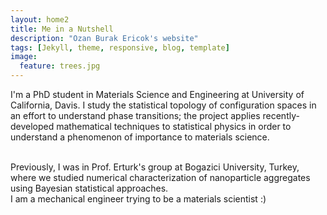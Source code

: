 ```yaml
---
layout: home2
title: Me in a Nutshell
description: "Ozan Burak Ericok's website"
tags: [Jekyll, theme, responsive, blog, template]
image:
  feature: trees.jpg
---
```


I'm a PhD student in Materials Science and Engineering at University of California, Davis. I study the statistical topology of configuration spaces in an effort to understand phase transitions; the project applies recently-developed mathematical techniques to statistical physics in order to understand a phenomenon of importance to materials science. 

<br />
Previously, I was in Prof. Erturk's group at Bogazici University, Turkey, where we studied numerical characterization of nanoparticle aggregates using Bayesian statistical approaches. 

<br />
I am a mechanical engineer trying to be a materials scientist :)
